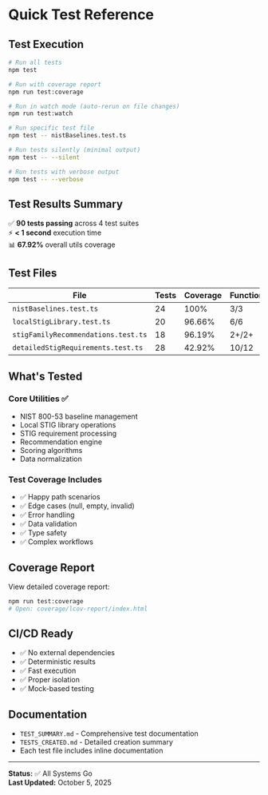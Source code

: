 # Quick Test Reference

## Test Execution

```bash
# Run all tests
npm test

# Run with coverage report
npm run test:coverage

# Run in watch mode (auto-rerun on file changes)
npm run test:watch

# Run specific test file
npm test -- nistBaselines.test.ts

# Run tests silently (minimal output)
npm test -- --silent

# Run tests with verbose output
npm test -- --verbose
```

## Test Results Summary

✅ **90 tests passing** across 4 test suites  
⚡ **< 1 second** execution time  
📊 **67.92%** overall utils coverage  

## Test Files

| File | Tests | Coverage | Functions |
|------|-------|----------|-----------|
| `nistBaselines.test.ts` | 24 | 100% | 3/3 |
| `localStigLibrary.test.ts` | 20 | 96.66% | 6/6 |
| `stigFamilyRecommendations.test.ts` | 18 | 96.19% | 2+/2+ |
| `detailedStigRequirements.test.ts` | 28 | 42.92% | 10/12 |

## What's Tested

### Core Utilities ✅
- NIST 800-53 baseline management
- Local STIG library operations
- STIG requirement processing
- Recommendation engine
- Scoring algorithms
- Data normalization

### Test Coverage Includes
- ✅ Happy path scenarios
- ✅ Edge cases (null, empty, invalid)
- ✅ Error handling
- ✅ Data validation
- ✅ Type safety
- ✅ Complex workflows

## Coverage Report

View detailed coverage report:
```bash
npm run test:coverage
# Open: coverage/lcov-report/index.html
```

## CI/CD Ready

- ✅ No external dependencies
- ✅ Deterministic results
- ✅ Fast execution
- ✅ Proper isolation
- ✅ Mock-based testing

## Documentation

- `TEST_SUMMARY.md` - Comprehensive test documentation
- `TESTS_CREATED.md` - Detailed creation summary
- Each test file includes inline documentation

---

**Status:** ✅ All Systems Go  
**Last Updated:** October 5, 2025
